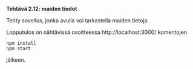 **Tehtävä 2.12: maiden tiedot**

Tehty sovellus, jonka avulla voi tarkastella maiden tietoja. 

Lopputulos on nähtävissä osoitteessa http://localhost:3000/ komentojen

    npm install
    npm start
    
jälkeen.

